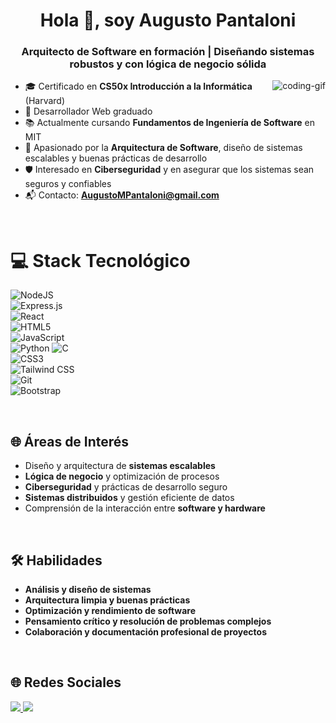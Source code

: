 <h1 align="center">Hola 👋, soy Augusto Pantaloni</h1>  
<h3 align="center">Arquitecto de Software en formación | Diseñando sistemas robustos y con lógica de negocio sólida</h3>

<p><img align="right" src="https://github.com/Adam-pw/Adam-pw/blob/main/animation_500_kxa883sd.gif" alt="coding-gif" /></p>  

- 🎓 Certificado en **CS50x Introducción a la Informática** (Harvard)  
- 🚀 Desarrollador Web graduado
- 📚 Actualmente cursando **Fundamentos de Ingeniería de Software** en MIT 
- 🔹 Apasionado por la **Arquitectura de Software**, diseño de sistemas escalables y buenas prácticas de desarrollo  
- 🛡️ Interesado en **Ciberseguridad** y en asegurar que los sistemas sean seguros y confiables  
- 📬 Contacto: **AugustoMPantaloni@gmail.com**

<br>

# 💻 Stack Tecnológico  

![NodeJS](https://img.shields.io/badge/node.js-6DA55F?style=for-the-badge&logo=node.js&logoColor=white)  
![Express.js](https://img.shields.io/badge/express.js-%23404d59.svg?style=for-the-badge&logo=express&logoColor=%2361DAFB)  
![React](https://img.shields.io/badge/react-%2320232a.svg?style=for-the-badge&logo=react&logoColor=%2361DAFB)  
![HTML5](https://img.shields.io/badge/html5-%23E34F26.svg?style=for-the-badge&logo=html5&logoColor=white)  
![JavaScript](https://img.shields.io/badge/javascript-%23323330.svg?style=for-the-badge&logo=javascript&logoColor=%23F7DF1E)  
![Python](https://img.shields.io/badge/python-3670A0?style=for-the-badge&logo=python&logoColor=ffdd54)
![C](https://img.shields.io/badge/C-%2300599C.svg?style=for-the-badge&logo=c&logoColor=white)  
![CSS3](https://img.shields.io/badge/css3-%231572B6.svg?style=for-the-badge&logo=css3&logoColor=white)  
![Tailwind CSS](https://img.shields.io/badge/Tailwind_CSS-%2338B2AC.svg?style=for-the-badge&logo=tailwind-css&logoColor=white)  
![Git](https://img.shields.io/badge/git-%23F05033.svg?style=for-the-badge&logo=git&logoColor=white)  
![Bootstrap](https://img.shields.io/badge/bootstrap-%238511FA.svg?style=for-the-badge&logo=bootstrap&logoColor=white)  

<br>

## 🌐 Áreas de Interés  

- Diseño y arquitectura de **sistemas escalables**  
- **Lógica de negocio** y optimización de procesos  
- **Ciberseguridad** y prácticas de desarrollo seguro  
- **Sistemas distribuidos** y gestión eficiente de datos  
- Comprensión de la interacción entre **software y hardware**  

<br>

## 🛠️ Habilidades  

- **Análisis y diseño de sistemas**  
- **Arquitectura limpia y buenas prácticas**  
- **Optimización y rendimiento de software**  
- **Pensamiento crítico y resolución de problemas complejos**  
- **Colaboración y documentación profesional de proyectos**  

<br>

## 🌐 Redes Sociales  

<a href="https://www.instagram.com/augusto.pantaloni/">
<img src="https://img.shields.io/badge/Instagram-%23E4405F.svg?style=for-the-badge&logo=Instagram&logoColor=white" />
</a>

<a href="https://www.linkedin.com/in/augusto-maximiliano-pantaloni-16a81b317/">
<img src="https://img.shields.io/badge/LinkedIn-%230077B5.svg?style=for-the-badge&logo=linkedin&logoColor=white" />
</a>


